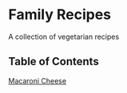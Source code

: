 # Family Recipes

A collection of vegetarian recipes

## Table of Contents

[Macaroni Cheese](macaroni_cheese.md)
